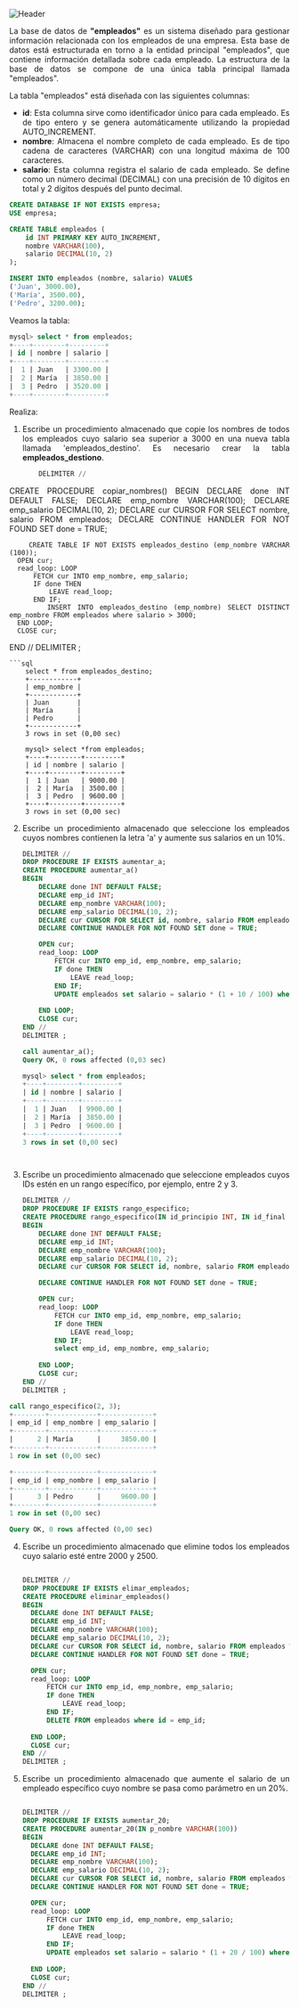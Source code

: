 <div align="justify">


![Header](https://hoplasoftware.com/wp-content/uploads/2021/07/1024px-MySQL.ff87215b43fd7292af172e2a5d9b844217262571.png)



La base de datos de __"empleados"__ es un sistema diseñado para gestionar información relacionada con los empleados de una empresa. Esta base de datos está estructurada en torno a la entidad principal "empleados", que contiene información detallada sobre cada empleado. La estructura de la base de datos se compone de una única tabla principal llamada "empleados".

La tabla "empleados" está diseñada con las siguientes columnas:

- __id__: Esta columna sirve como identificador único para cada empleado. Es de tipo entero y se genera automáticamente utilizando la propiedad AUTO_INCREMENT.
- __nombre__: Almacena el nombre completo de cada empleado. Es de tipo cadena de caracteres (VARCHAR) con una longitud máxima de 100 caracteres.
- __salario__: Esta columna registra el salario de cada empleado. Se define como un número decimal (DECIMAL) con una precisión de 10 dígitos en total y 2 dígitos después del punto decimal.

```sql
CREATE DATABASE IF NOT EXISTS empresa;
USE empresa;

CREATE TABLE empleados (
    id INT PRIMARY KEY AUTO_INCREMENT,
    nombre VARCHAR(100),
    salario DECIMAL(10, 2)
);

INSERT INTO empleados (nombre, salario) VALUES
('Juan', 3000.00),
('María', 3500.00),
('Pedro', 3200.00);
```

Veamos la tabla:

```sql
mysql> select * from empleados;
+----+--------+---------+
| id | nombre | salario |
+----+--------+---------+
|  1 | Juan   | 3300.00 |
|  2 | María  | 3850.00 |
|  3 | Pedro  | 3520.00 |
+----+--------+---------+
```

Realiza:

1. Escribe un procedimiento almacenado que copie los nombres de todos los empleados cuyo salario sea superior a 3000 en una nueva tabla llamada 'empleados_destino'. Es necesario crear la tabla __empleados_destiono__.
    
      ```sql
          DELIMITER //
  CREATE PROCEDURE copiar_nombres()
  BEGIN
      DECLARE done INT DEFAULT FALSE;
      DECLARE emp_nombre VARCHAR(100);
      DECLARE emp_salario DECIMAL(10, 2);
      DECLARE cur CURSOR FOR SELECT nombre, salario FROM empleados;
      DECLARE CONTINUE HANDLER FOR NOT FOUND SET done = TRUE;

        CREATE TABLE IF NOT EXISTS empleados_destino (emp_nombre VARCHAR (100));
      OPEN cur;
      read_loop: LOOP
          FETCH cur INTO emp_nombre, emp_salario;
          IF done THEN
              LEAVE read_loop;
          END IF;
          INSERT INTO empleados_destino (emp_nombre) SELECT DISTINCT emp_nombre FROM empleados where salario > 3000;
      END LOOP;
      CLOSE cur;
  END //
  DELIMITER ;
```
```sql
    select * from empleados_destino;
    +------------+
    | emp_nombre |
    +------------+
    | Juan       |
    | María      |
    | Pedro      |
    +------------+
    3 rows in set (0,00 sec)

    mysql> select *from empleados;
    +----+--------+---------+
    | id | nombre | salario |
    +----+--------+---------+
    |  1 | Juan   | 9000.00 |
    |  2 | María  | 3500.00 |
    |  3 | Pedro  | 9600.00 |
    +----+--------+---------+
    3 rows in set (0,00 sec)

```
  

2. Escribe un procedimiento almacenado que seleccione los empleados cuyos nombres contienen la letra 'a' y aumente sus salarios en un 10%.

    ```sql
    DELIMITER //
    DROP PROCEDURE IF EXISTS aumentar_a;
    CREATE PROCEDURE aumentar_a()
    BEGIN
        DECLARE done INT DEFAULT FALSE;
        DECLARE emp_id INT;
        DECLARE emp_nombre VARCHAR(100);
        DECLARE emp_salario DECIMAL(10, 2);
        DECLARE cur CURSOR FOR SELECT id, nombre, salario FROM empleados WHERE nombre regexp 'a';
        DECLARE CONTINUE HANDLER FOR NOT FOUND SET done = TRUE;

        OPEN cur;
        read_loop: LOOP
            FETCH cur INTO emp_id, emp_nombre, emp_salario;
            IF done THEN
                LEAVE read_loop;
            END IF;
            UPDATE empleados set salario = salario * (1 + 10 / 100) where id = emp_id;
            
        END LOOP;
        CLOSE cur;
    END //
    DELIMITER ;

      ```

    ```sql
    call aumentar_a();
    Query OK, 0 rows affected (0,03 sec)

    mysql> select * from empleados;
    +----+--------+---------+
    | id | nombre | salario |
    +----+--------+---------+
    |  1 | Juan   | 9900.00 |
    |  2 | María  | 3850.00 |
    |  3 | Pedro  | 9600.00 |
    +----+--------+---------+
    3 rows in set (0,00 sec)
```


```


3. Escribe un procedimiento almacenado que seleccione empleados cuyos IDs estén en un rango específico, por ejemplo, entre 2 y 3.
   
    ```sql
    DELIMITER //
    DROP PROCEDURE IF EXISTS rango_especifico;
    CREATE PROCEDURE rango_especifico(IN id_principio INT, IN id_final INT)
    BEGIN
        DECLARE done INT DEFAULT FALSE;
        DECLARE emp_id INT;
        DECLARE emp_nombre VARCHAR(100);
        DECLARE emp_salario DECIMAL(10, 2);
        DECLARE cur CURSOR FOR SELECT id, nombre, salario FROM empleados WHERE id between id_principio and id_final;

        DECLARE CONTINUE HANDLER FOR NOT FOUND SET done = TRUE;

        OPEN cur;
        read_loop: LOOP
            FETCH cur INTO emp_id, emp_nombre, emp_salario;
            IF done THEN
                LEAVE read_loop;
            END IF;
            select emp_id, emp_nombre, emp_salario;
            
        END LOOP;
        CLOSE cur;
    END //
    DELIMITER ;
    ```
```sql
call rango_especifico(2, 3);
+--------+------------+-------------+
| emp_id | emp_nombre | emp_salario |
+--------+------------+-------------+
|      2 | María      |     3850.00 |
+--------+------------+-------------+
1 row in set (0,00 sec)

+--------+------------+-------------+
| emp_id | emp_nombre | emp_salario |
+--------+------------+-------------+
|      3 | Pedro      |     9600.00 |
+--------+------------+-------------+
1 row in set (0,00 sec)

Query OK, 0 rows affected (0,00 sec)

```


4. Escribe un procedimiento almacenado que elimine todos los empleados cuyo salario esté entre 2000 y 2500.


      ```sql
      
    DELIMITER //
    DROP PROCEDURE IF EXISTS elimar_empleados;
    CREATE PROCEDURE eliminar_empleados()
    BEGIN
        DECLARE done INT DEFAULT FALSE;
        DECLARE emp_id INT;
        DECLARE emp_nombre VARCHAR(100);
        DECLARE emp_salario DECIMAL(10, 2);
        DECLARE cur CURSOR FOR SELECT id, nombre, salario FROM empleados WHERE salario between 2000 and 2500;
        DECLARE CONTINUE HANDLER FOR NOT FOUND SET done = TRUE;

        OPEN cur;
        read_loop: LOOP
            FETCH cur INTO emp_id, emp_nombre, emp_salario;
            IF done THEN
                LEAVE read_loop;
            END IF;
            DELETE FROM empleados where id = emp_id;
            
        END LOOP;
        CLOSE cur;
    END //
    DELIMITER ;

      ```

5. Escribe un procedimiento almacenado que aumente el salario de un empleado específico cuyo nombre se pasa como parámetro en un 20%.
   
      ```sql
      
    DELIMITER //
    DROP PROCEDURE IF EXISTS aumentar_20;
    CREATE PROCEDURE aumentar_20(IN p_nombre VARCHAR(100))
    BEGIN
        DECLARE done INT DEFAULT FALSE;
        DECLARE emp_id INT;
        DECLARE emp_nombre VARCHAR(100);
        DECLARE emp_salario DECIMAL(10, 2);
        DECLARE cur CURSOR FOR SELECT id, nombre, salario FROM empleados where nombre = p_nombre;
        DECLARE CONTINUE HANDLER FOR NOT FOUND SET done = TRUE;

        OPEN cur;
        read_loop: LOOP
            FETCH cur INTO emp_id, emp_nombre, emp_salario;
            IF done THEN
                LEAVE read_loop;
            END IF;
            UPDATE empleados set salario = salario * (1 + 20 / 100) where id = emp_id;
            
        END LOOP;
        CLOSE cur;
    END //
    DELIMITER ;

      ```





</div>